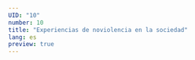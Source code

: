 ```yaml
---
UID: "10"
number: 10
title: "Experiencias de noviolencia en la sociedad"
lang: es
preview: true
---
```

